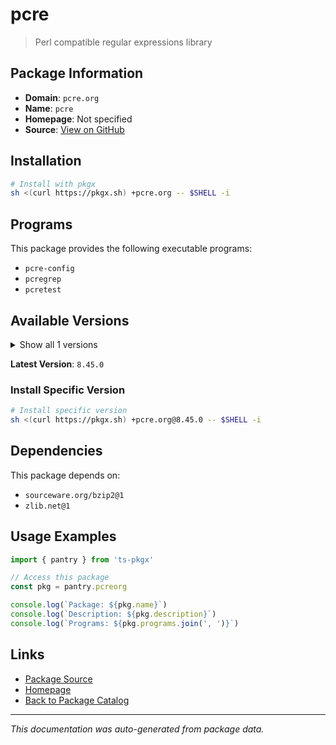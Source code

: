 # pcre

> Perl compatible regular expressions library

## Package Information

- **Domain**: `pcre.org`
- **Name**: `pcre`
- **Homepage**: Not specified
- **Source**: [View on GitHub](https://github.com/pkgxdev/pantry/tree/main/projects/pcre.org/package.yml)

## Installation

```bash
# Install with pkgx
sh <(curl https://pkgx.sh) +pcre.org -- $SHELL -i
```

## Programs

This package provides the following executable programs:

- `pcre-config`
- `pcregrep`
- `pcretest`

## Available Versions

<details>
<summary>Show all 1 versions</summary>

- `8.45.0`

</details>

**Latest Version**: `8.45.0`

### Install Specific Version

```bash
# Install specific version
sh <(curl https://pkgx.sh) +pcre.org@8.45.0 -- $SHELL -i
```

## Dependencies

This package depends on:

- `sourceware.org/bzip2@1`
- `zlib.net@1`

## Usage Examples

```typescript
import { pantry } from 'ts-pkgx'

// Access this package
const pkg = pantry.pcreorg

console.log(`Package: ${pkg.name}`)
console.log(`Description: ${pkg.description}`)
console.log(`Programs: ${pkg.programs.join(', ')}`)
```

## Links

- [Package Source](https://github.com/pkgxdev/pantry/tree/main/projects/pcre.org/package.yml)
- [Homepage](#)
- [Back to Package Catalog](../package-catalog.md)

---

*This documentation was auto-generated from package data.*
